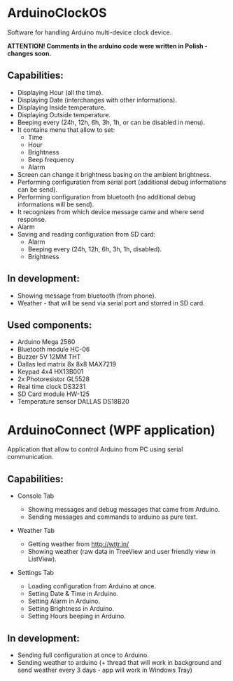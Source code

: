# ArduinoClockOS
Software for handling Arduino multi-device clock device.

**ATTENTION! Comments in the arduino code were written in Polish - changes soon.**

## Capabilities:

- Displaying Hour (all the time).
- Displaying Date (interchanges with other informations).
- Displaying Inside temperature.
- Displaying Outside temperature.
- Beeping every (24h, 12h, 6h, 3h, 1h, or can be disabled in menu).
- It contains menu that allow to set:
  - Time
  - Hour
  - Brightness
  - Beep frequency
  - Alarm
- Screen can change it brightness basing on the ambient brightness.
- Performing configuration from serial port (additional debug informations can be send).
- Performing configuration from bluetooth (no additional debug informations will be send).
- It recognizes from which device message came and where send response.
- Alarm
- Saving and reading configuration from SD card:
  - Alarm
  - Beeping every (24h, 12h, 6h, 3h, 1h, disabled).
  - Brightness

## In development:

- Showing message from bluetooth (from phone).
- Weather - that will be send via serial port and storred in SD card.

## Used components:

- Arduino Mega 2560
- Bluetooth module HC-06
- Buzzer 5V 12MM THT
- Dallas led matrix 8x 8x8 MAX7219
- Keypad 4x4 HX13B001
- 2x Photoresistor GL5528
- Real time clock DS3231
- SD Card module HW-125
- Temperature sensor DALLAS DS18B20

# ArduinoConnect (WPF application)

Application that allow to control Arduino from PC using serial communication.

## Capabilities:

- Console Tab
  - Showing messages and debug messages that came from Arduino.
  - Sending messages and commands to arduino as pure text.

- Weather Tab
  - Getting weather from http://wttr.in/
  - Showing weather (raw data in TreeView and user friendly view in ListView).

- Settings Tab
  - Loading configuration from Arduino at once.
  - Setting Date & Time in Arduino.
  - Setting Alarm in Arduino.
  - Setting Brightness in Arduino.
  - Setting Hours beeping in Arduino.

## In development:

- Sending full configuration at once to Arduino.
- Sending weather to arduino (+ thread that will work in background and send weather every 3 days - app will work in Windows Tray)
